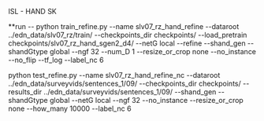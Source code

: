 ISL - HAND SK

**run -- 
python train_refine.py --name slv07_rz_hand_refine --dataroot ../edn_data/slv07_rz/train/ --checkpoints_dir checkpoints/ --load_pretrain checkpoints/slv07_rz_hand_sgen2_d4/ --netG local --refine --shand_gen --shandGtype global  --ngf 32 --num_D 1 --resize_or_crop none --no_instance --no_flip --tf_log --label_nc 6


python test_refine.py --name slv07_rz_hand_refine_nc --dataroot ../edn_data/surveyvids/sentences_1/09/ --checkpoints_dir checkpoints/ --results_dir ../edn_data/surveyvids/sentences_1/09/ --shand_gen --shandGtype global --netG local --ngf 32 --no_instance --resize_or_crop none --how_many 10000 --label_nc 6

